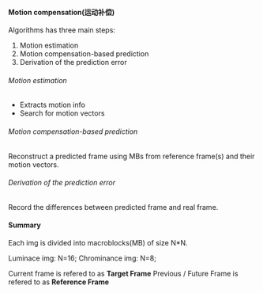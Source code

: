 #### Motion compensation(运动补偿)
Algorithms has three main steps:
1. Motion estimation
2. Motion compensation-based prediction
3. Derivation of the prediction error

###### Motion estimation
- Extracts motion info
- Search for motion vectors

###### Motion compensation-based prediction
Reconstruct a predicted frame using MBs from reference frame(s) and their motion vectors.

###### Derivation of the prediction error
Record the differences between predicted frame and real frame.

#### Summary
Each img is divided into macroblocks(MB) of size N\*N.

Luminace img:  N=16;
Chrominance img: N=8;

Current frame is refered to as **Target Frame**
Previous / Future Frame is refered to as **Reference Frame**

